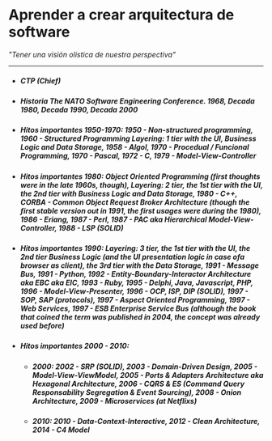 # Aprender a crear arquitectura de software

*"Tener una visión olistica de nuestra perspectiva"*

---

- ##### CTP (Chief)

- ##### Historia The NATO Software Engineering Conference. 1968, Decada 1980, Decada 1990, Decada 2000

- ##### Hitos importantes 1950-1970: 1950 - Non-structured programming, 1960 - Structured Programming Layering: 1 tier with the UI, Business Logic and Data Storage, 1958 - Algol, 1970 - Procedual / Funcional Programming, 1970 - Pascal, 1972 - C, 1979 - Model-View-Controller

- ##### Hitos importantes 1980: Object Oriented Programming (first thoughts were in the late 1960s, though), Layering: 2 tier, the 1st tier  with the UI, the 2nd tier with Business Logic and Data Storage, 1980 - C++, CORBA - Common Object Request Broker Architecture (though the first stable version out in 1991, the first usages were during the 1980), 1986 - Eriang, 1987 - Perl, 1987 - PAC aka Hierarchical Model-View-Controller, 1988 - LSP (SOLID)

- ##### Hitos importantes 1990: Layering: 3 tier, the 1st tier with the UI, the 2nd tier Business Logic (and the UI presentation logic in case ofa browser as client), the 3rd tier with the Data Storage, 1991 - Message Bus, 1991 - Python, 1992 - Entity-Boundary-Interactor Architecture aka EBC aka EIC, 1993 - Ruby, 1995 - Delphi, Java, Javascript, PHP, 1996 - Model-View-Presenter, 1996 - OCP, ISP, DIP (SOLID), 1997 - SOP, SAP (protocols), 1997 - Aspect Oriented Programming, 1997 - Web Services, 1997 - ESB Enterprise Service Bus (although the book that coined the term was published in 2004, the concept was already used before)

- ##### Hitos importantes 2000 - 2010:
  
  - ##### 2000: 2002 - SRP (SOLID), 2003 - Domain-Driven Design, 2005 - Model-View-ViewModel, 2005 - Ports & Adapters Architecture aka Hexagonal Architecture, 2006 - CQRS & ES (Command Query Responsability Segregation & Event Sourcing), 2008 - Onion Architecture, 2009 - Microservices (at Netflixs)
  
  - ##### 2010: 2010 - Data-Context-Interactive, 2012 - Clean Architecture, 2014 - C4 Model
